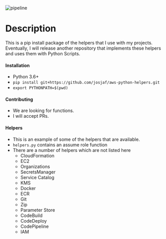 ![pipeline](https://gitlab.com/josjaf/newport_helpers/badges/master/pipeline.svg)

# Description
This is a pip install package of the helpers that I use with my projects. Eventually, I will release another repository that implements these helpers and uses them with Python Scripts.



#### Installation
* Python 3.6+
* `pip install git+https://github.com/josjaf/aws-python-helpers.git`
* `export PYTHONPATH=$(pwd)`


#### Contributing
* We are looking for functions.
* I will accept PRs.




#### Helpers
* This is an example of some of the helpers that are available.
* `helpers.py` contains an assume role function
* There are a number of helpers which are not listed here
    * CloudFormation
    * EC2
    * Organizations
    * SecretsManager
    * Service Catalog
    * KMS
    * Docker
    * ECR
    * Git
    * Zip
    * Parameter Store
    * CodeBuild
    * CodeDeploy
    * CodePipeline
    * IAM
